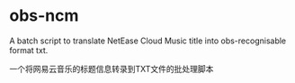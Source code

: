 # obs-ncm
A batch script to translate NetEase Cloud Music title into obs-recognisable format txt.

一个将网易云音乐的标题信息转录到TXT文件的批处理脚本
